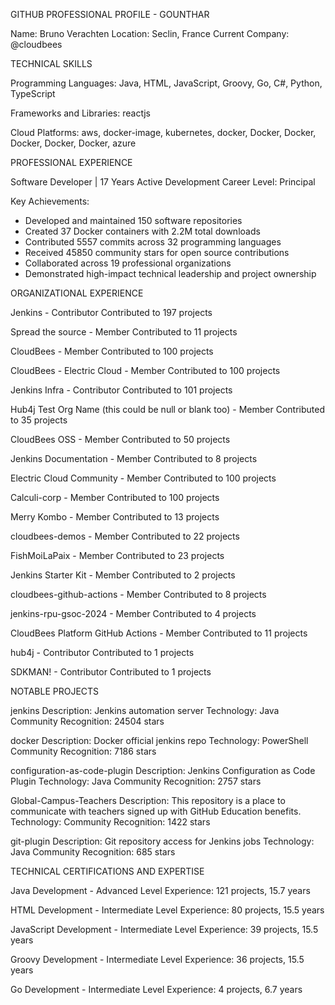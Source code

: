 GITHUB PROFESSIONAL PROFILE - GOUNTHAR

Name: Bruno Verachten
Location: Seclin, France
Current Company: @cloudbees

TECHNICAL SKILLS

Programming Languages: Java, HTML, JavaScript, Groovy, Go, C#, Python, TypeScript

Frameworks and Libraries: reactjs

Cloud Platforms: aws, docker-image, kubernetes, docker, Docker, Docker, Docker, Docker, Docker, azure

PROFESSIONAL EXPERIENCE

Software Developer | 17 Years Active Development
Career Level: Principal

Key Achievements:
- Developed and maintained 150 software repositories
- Created 37 Docker containers with 2.2M total downloads
- Contributed 5557 commits across 32 programming languages
- Received 45850 community stars for open source contributions
- Collaborated across 19 professional organizations
- Demonstrated high-impact technical leadership and project ownership

ORGANIZATIONAL EXPERIENCE

Jenkins - Contributor
Contributed to 197 projects

Spread the source - Member
Contributed to 11 projects

CloudBees - Member
Contributed to 100 projects

CloudBees - Electric Cloud - Member
Contributed to 100 projects

Jenkins Infra - Contributor
Contributed to 101 projects

Hub4j Test Org Name (this could be null or blank too) - Member
Contributed to 35 projects

CloudBees OSS - Member
Contributed to 50 projects

Jenkins Documentation - Member
Contributed to 8 projects

Electric Cloud Community - Member
Contributed to 100 projects

Calculi-corp - Member
Contributed to 100 projects

Merry Kombo - Member
Contributed to 13 projects

cloudbees-demos - Member
Contributed to 22 projects

FishMoiLaPaix - Member
Contributed to 23 projects

Jenkins Starter Kit - Member
Contributed to 2 projects

cloudbees-github-actions - Member
Contributed to 8 projects

jenkins-rpu-gsoc-2024 - Member
Contributed to 4 projects

CloudBees Platform GitHub Actions - Member
Contributed to 11 projects

hub4j - Contributor
Contributed to 1 projects

SDKMAN! - Contributor
Contributed to 1 projects

NOTABLE PROJECTS

jenkins
Description: Jenkins automation server
Technology: Java
Community Recognition: 24504 stars

docker
Description: Docker official jenkins repo
Technology: PowerShell
Community Recognition: 7186 stars

configuration-as-code-plugin
Description: Jenkins Configuration as Code Plugin
Technology: Java
Community Recognition: 2757 stars

Global-Campus-Teachers
Description: This repository is a place to communicate with teachers signed up with GitHub Education benefits.
Technology: 
Community Recognition: 1422 stars

git-plugin
Description: Git repository access for Jenkins jobs
Technology: Java
Community Recognition: 685 stars

TECHNICAL CERTIFICATIONS AND EXPERTISE

Java Development - Advanced Level
Experience: 121 projects, 15.7 years

HTML Development - Intermediate Level
Experience: 80 projects, 15.5 years

JavaScript Development - Intermediate Level
Experience: 39 projects, 15.5 years

Groovy Development - Intermediate Level
Experience: 36 projects, 15.5 years

Go Development - Intermediate Level
Experience: 4 projects, 6.7 years

